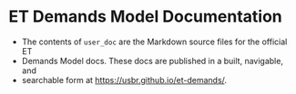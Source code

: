 # ET Demands Model Documentation #

- The contents of `user_doc` are the Markdown source files for the official ET
- Demands Model docs. These docs are published in a built, navigable, and
- searchable form at https://usbr.github.io/et-demands/.
